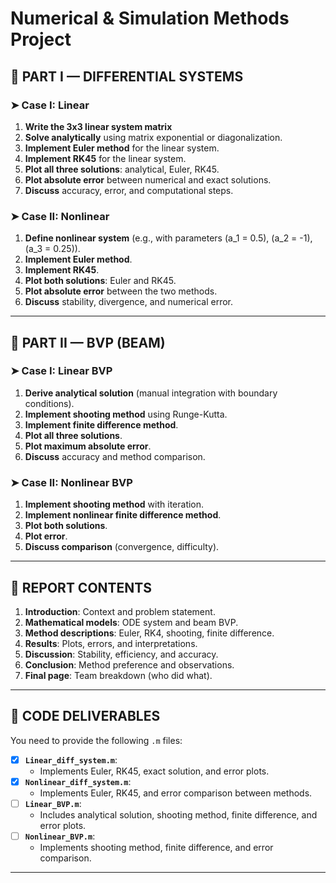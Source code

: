 # Numerical & Simulation Methods Project

## 🔹 PART I — DIFFERENTIAL SYSTEMS

### ➤ Case I: Linear
1. **Write the 3x3 linear system matrix**  
2. **Solve analytically** using matrix exponential or diagonalization.  
3. **Implement Euler method** for the linear system.  
4. **Implement RK45** for the linear system.  
5. **Plot all three solutions**: analytical, Euler, RK45.  
6. **Plot absolute error** between numerical and exact solutions.  
7. **Discuss** accuracy, error, and computational steps.  

### ➤ Case II: Nonlinear
1. **Define nonlinear system** (e.g., with parameters \(a_1 = 0.5\), \(a_2 = -1\), \(a_3 = 0.25\)).  
2. **Implement Euler method**.  
3. **Implement RK45**.  
4. **Plot both solutions**: Euler and RK45.  
5. **Plot absolute error** between the two methods.  
6. **Discuss** stability, divergence, and numerical error.  

---

## 🔹 PART II — BVP (BEAM)

### ➤ Case I: Linear BVP
1. **Derive analytical solution** (manual integration with boundary conditions).  
2. **Implement shooting method** using Runge-Kutta.  
3. **Implement finite difference method**.  
4. **Plot all three solutions**.  
5. **Plot maximum absolute error**.  
6. **Discuss** accuracy and method comparison.  

### ➤ Case II: Nonlinear BVP
1. **Implement shooting method** with iteration.  
2. **Implement nonlinear finite difference method**.  
3. **Plot both solutions**.  
4. **Plot error**.  
5. **Discuss comparison** (convergence, difficulty).  

---

## 📑 REPORT CONTENTS
1. **Introduction**: Context and problem statement.  
2. **Mathematical models**: ODE system and beam BVP.  
3. **Method descriptions**: Euler, RK4, shooting, finite difference.  
4. **Results**: Plots, errors, and interpretations.  
5. **Discussion**: Stability, efficiency, and accuracy.  
6. **Conclusion**: Method preference and observations.  
7. **Final page**: Team breakdown (who did what).  

---

## 🧪 CODE DELIVERABLES
You need to provide the following `.m` files:  
- [x] **`Linear_diff_system.m`**:  
    - Implements Euler, RK45, exact solution, and error plots.  
- [x] **`Nonlinear_diff_system.m`**:  
    - Implements Euler, RK45, and error comparison between methods.  
- [ ] **`Linear_BVP.m`**:  
    - Includes analytical solution, shooting method, finite difference, and error plots.  
- [ ] **`Nonlinear_BVP.m`**:  
    - Implements shooting method, finite difference, and error comparison.  

---  
